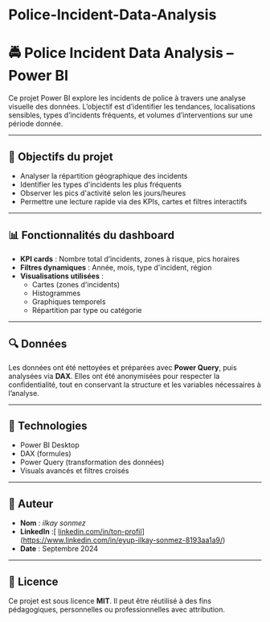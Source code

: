 # Police-Incident-Data-Analysis
# 🚔 Police Incident Data Analysis – Power BI

Ce projet Power BI explore les incidents de police à travers une analyse visuelle des données. L’objectif est d’identifier les tendances, localisations sensibles, types d’incidents fréquents, et volumes d’interventions sur une période donnée.

---

## 🎯 Objectifs du projet

- Analyser la répartition géographique des incidents
- Identifier les types d'incidents les plus fréquents
- Observer les pics d'activité selon les jours/heures
- Permettre une lecture rapide via des KPIs, cartes et filtres interactifs

---

## 📊 Fonctionnalités du dashboard

- **KPI cards** : Nombre total d’incidents, zones à risque, pics horaires
- **Filtres dynamiques** : Année, mois, type d'incident, région
- **Visualisations utilisées** :
  - Cartes (zones d'incidents)
  - Histogrammes
  - Graphiques temporels
  - Répartition par type ou catégorie

---

## 🔍 Données

Les données ont été nettoyées et préparées avec **Power Query**, puis analysées via **DAX**. Elles ont été anonymisées pour respecter la confidentialité, tout en conservant la structure et les variables nécessaires à l’analyse.

---

## 🧰 Technologies

- Power BI Desktop
- DAX (formules)
- Power Query (transformation des données)
- Visuals avancés et filtres croisés

---

## 👤 Auteur


- **Nom** : *ilkay sonmez*
- **LinkedIn** :[ [linkedin.com/in/ton-profil]((https://www.linkedin.com/in/eyup-ilkay-sonmez-8193aa1a9/))](https://www.linkedin.com/in/eyup-ilkay-sonmez-8193aa1a9/)
- **Date** : Septembre 2024

---

## 📄 Licence

Ce projet est sous licence **MIT**. Il peut être réutilisé à des fins pédagogiques, personnelles ou professionnelles avec attribution.

